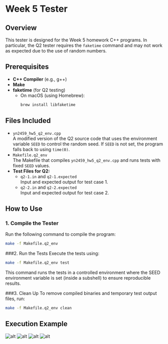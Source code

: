 # Week 5 Tester

## Overview
This tester is designed for the Week 5 homework C++ programs. In particular, the Q2 tester requires the `faketime` command and may not work as expected due to the use of random numbers.

## Prerequisites
- **C++ Compiler** (e.g., g++)
- **Make**
- **faketime** (for Q2 testing)
  - On macOS (using Homebrew):
    ```bash
    brew install libfaketime
    ```

## Files Included
- `yn2459_hw5_q2_env.cpp`  
  A modified version of the Q2 source code that uses the environment variable `SEED` to control the random seed. If `SEED` is not set, the program falls back to using `time(0)`.
- `Makefile.q2_env`  
  The Makefile that compiles `yn2459_hw5_q2_env.cpp` and runs tests with fixed `SEED` values.
- **Test Files for Q2:**
  - `q2-1.in` and `q2-1.expected`  
    Input and expected output for test case 1.
  - `q2-2.in` and `q2-2.expected`  
    Input and expected output for test case 2.

## How to Use

### 1. Compile the Tester
Run the following command to compile the program:
```bash
make -f Makefile.q2_env
```

###2. Run the Tests
Execute the tests using:
```bash
make -f Makefile.q2_env test
```
This command runs the tests in a controlled environment where the SEED environment variable is set (inside a subshell) to ensure reproducible results.

###3. Clean Up
To remove compiled binaries and temporary test output files, run:
```bash
make -f Makefile.q2_env clean
```

## Execution Example
![alt](../images/w5.0png)
![alt](../images/w5.1png)
![alt](../images/w5.2.1png)
![alt](../images/w5.2.2png)


